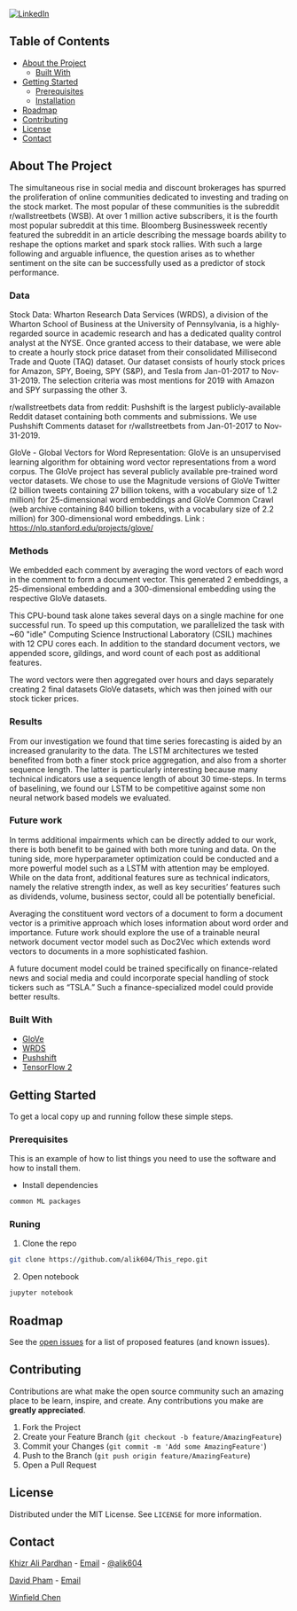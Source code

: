 <!-- [![Contributors][contributors-shield]][contributors-url]
[![Forks][forks-shield]][forks-url]
[![Stargazers][stars-shield]][stars-url] -->

[![LinkedIn][linkedin-shield]](https://www.linkedin.com/in/alik604/)



<!-- TABLE OF CONTENTS -->
## Table of Contents

* [About the Project](#about-the-project)
  * [Built With](#built-with)
* [Getting Started](#getting-started)
  * [Prerequisites](#prerequisites)
  * [Installation](#installation)
* [Roadmap](#roadmap)
* [Contributing](#contributing)
* [License](#license)
* [Contact](#contact)




<!-- ABOUT THE PROJECT -->
## About The Project

The simultaneous rise in social media and discount brokerages has spurred the proliferation of online communities dedicated to investing and trading on the stock market. The most popular of these communities is the subreddit r/wallstreetbets (WSB). At over 1 million active subscribers, it is the fourth most popular subreddit at this time. Bloomberg Businessweek recently featured the subreddit in an article describing the message boards ability to reshape the options market and spark stock rallies. With such a large following and arguable influence, the question arises as to whether sentiment on the site can be successfully used as a predictor of stock performance.


### Data
Stock Data:
Wharton Research Data Services (WRDS), a division of the Wharton School of Business at the University of Pennsylvania, is a highly-regarded source in academic research and has a dedicated quality control analyst at the NYSE. Once granted access to their database, we were able to create a hourly stock price dataset from their consolidated Millisecond Trade and Quote (TAQ) dataset. Our dataset consists of hourly stock prices for Amazon, SPY,  Boeing, SPY (S&P), and Tesla from Jan-01-2017 to Nov-31-2019. The selection criteria was most mentions for 2019 with Amazon and SPY surpassing the other 3.

r/wallstreetbets data from reddit:
Pushshift is the largest publicly-available Reddit dataset containing both comments and submissions. We use Pushshift Comments dataset for r/wallstreetbets from Jan-01-2017 to Nov-31-2019.

GloVe - Global Vectors for Word Representation:
GloVe is an unsupervised learning algorithm for obtaining word vector representations from a word corpus. The GloVe project has several publicly available pre-trained word vector datasets. We chose to use the Magnitude versions of GloVe Twitter (2 billion tweets containing 27 billion tokens, with a vocabulary size of 1.2 million) for 25-dimensional word embeddings and GloVe Common Crawl (web archive containing 840 billion tokens, with a vocabulary size of 2.2 million) for 300-dimensional word embeddings.
Link : https://nlp.stanford.edu/projects/glove/

### Methods
We embedded each comment by averaging the word vectors of each word in the comment to form a document vector. This generated 2 embeddings, a 25-dimensional embedding and a 300-dimensional embedding using the respective GloVe datasets.

This CPU-bound task alone takes several days on a single machine for one successful run. To speed up this computation, we parallelized the task with ~60 "idle" Computing Science Instructional Laboratory (CSIL) machines with 12 CPU cores each. In addition to the standard document vectors, we appended score, gildings, and word count of each post as additional features.

The word vectors were then aggregated over hours and days separately creating 2 final datasets GloVe datasets, which was then joined with our stock ticker prices.  

### Results
From our investigation we found that time series forecasting is aided by an increased granularity to the data. The LSTM architectures we tested benefited from both a finer stock price aggregation, and also from a shorter sequence length. The latter is particularly interesting because many technical indicators use a sequence length of about 30 time-steps. In terms of baselining, we found our LSTM to be competitive against some non neural network based models we evaluated.  

### Future work
In terms additional impairments which can be directly added to our work, there is both benefit to be gained with both more tuning and data. On the tuning side, more hyperparameter optimization could be conducted and a more powerful model such as a LSTM with attention may be employed. While on the data front, additional features sure as technical indicators, namely the relative strength index, as well as key securities’ features such as dividends, volume, business sector, could all be potentially beneficial.

Averaging the constituent word vectors of a document to form a document vector is a primitive approach which loses information about word order and importance. Future work should explore the use of a trainable neural network document vector model such as Doc2Vec which extends word vectors to documents in a more sophisticated fashion.

A future document model could be trained specifically on finance-related news and social media and could incorporate special handling of stock tickers such as “TSLA.” Such a finance-specialized model could provide better results.

### Built With

* [GloVe](https://nlp.stanford.edu/projects/glove/)
* [WRDS](https://wrds-www.wharton.upenn.edu/pages/about/)
* [Pushshift](https://pushshift.io/)
* [TensorFlow 2](https://www.tensorflow.org/)



<!-- GETTING STARTED -->
## Getting Started

To get a local copy up and running follow these simple steps.

### Prerequisites

This is an example of how to list things you need to use the software and how to install them.
* Install dependencies
```sh
common ML packages
```

### Runing

1. Clone the repo
```sh
git clone https://github.com/alik604/This_repo.git
```
2. Open notebook
```sh
jupyter notebook
```


<!-- ROADMAP -->
## Roadmap

See the [open issues](https://github.com/alik604/repo/issues) for a list of proposed features (and known issues).



<!-- CONTRIBUTING -->
## Contributing

Contributions are what make the open source community such an amazing place to be learn, inspire, and create. Any contributions you make are **greatly appreciated**.

1. Fork the Project
2. Create your Feature Branch (`git checkout -b feature/AmazingFeature`)
3. Commit your Changes (`git commit -m 'Add some AmazingFeature'`)
4. Push to the Branch (`git push origin feature/AmazingFeature`)
5. Open a Pull Request



<!-- LICENSE -->
## License

Distributed under the MIT License. See `LICENSE` for more information.



<!-- CONTACT -->
## Contact

[Khizr Ali Pardhan](https://github.com/alik604/Readme) - [Email](kpardhan@sfu.ca) - [@alik604](https://twitter.com/alik604)

[David Pham]() - [Email](dpa35@sfu.ca) 

[Winfield Chen]()







<!-- MARKDOWN LINKS & IMAGES -->
<!-- https://www.markdownguide.org/basic-syntax/#reference-style-links -->
[contributors-shield]: https://img.shields.io/github/contributors/othneildrew/Best-README-Template.svg?style=flat-square
[contributors-url]: https://github.com/othneildrew/Best-README-Template/graphs/contributors
[forks-shield]: https://img.shields.io/github/forks/othneildrew/Best-README-Template.svg?style=flat-square
[forks-url]: https://github.com/othneildrew/Best-README-Template/network/members
[stars-shield]: https://img.shields.io/github/stars/othneildrew/Best-README-Template.svg?style=flat-square
[stars-url]: https://github.com/othneildrew/Best-README-Template/stargazers
[issues-shield]: https://img.shields.io/github/issues/othneildrew/Best-README-Template.svg?style=flat-square
[issues-url]: https://github.com/othneildrew/Best-README-Template/issues
[license-shield]: https://img.shields.io/github/license/othneildrew/Best-README-Template.svg?style=flat-square
[license-url]: https://github.com/othneildrew/Best-README-Template/blob/master/LICENSE.txt
[linkedin-shield]: https://img.shields.io/badge/-LinkedIn-black.svg?style=flat-square&logo=linkedin&colorB=555
